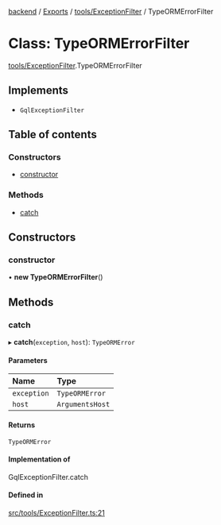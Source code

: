 [backend](../README.md) / [Exports](../modules.md) / [tools/ExceptionFilter](../modules/tools_ExceptionFilter.md) / TypeORMErrorFilter

# Class: TypeORMErrorFilter

[tools/ExceptionFilter](../modules/tools_ExceptionFilter.md).TypeORMErrorFilter

## Implements

- `GqlExceptionFilter`

## Table of contents

### Constructors

- [constructor](tools_ExceptionFilter.TypeORMErrorFilter.md#constructor)

### Methods

- [catch](tools_ExceptionFilter.TypeORMErrorFilter.md#catch)

## Constructors

### constructor

• **new TypeORMErrorFilter**()

## Methods

### catch

▸ **catch**(`exception`, `host`): `TypeORMError`

#### Parameters

| Name | Type |
| :------ | :------ |
| `exception` | `TypeORMError` |
| `host` | `ArgumentsHost` |

#### Returns

`TypeORMError`

#### Implementation of

GqlExceptionFilter.catch

#### Defined in

[src/tools/ExceptionFilter.ts:21](https://github.com/GQDeltex/ft_transcendence/blob/fdce073/backend/src/tools/ExceptionFilter.ts#L21)
